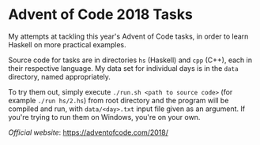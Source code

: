 # Advent of Code 2018 Tasks

My attempts at tackling this year's Advent of Code tasks, in order to learn Haskell on more practical examples.

Source code for tasks are in directories `hs` (Haskell) and `cpp` (C++), each in their respective language. My data set for individual days is in the `data` directory, named appropriately.

To try them out, simply execute `./run.sh <path to source code>` (for example `./run hs/2.hs`) from root directory and the program will be compiled and run, with `data/<day>.txt` input file given as an argument. If you're trying to run them on Windows, you're on your own.

_Official website_: https://adventofcode.com/2018/
